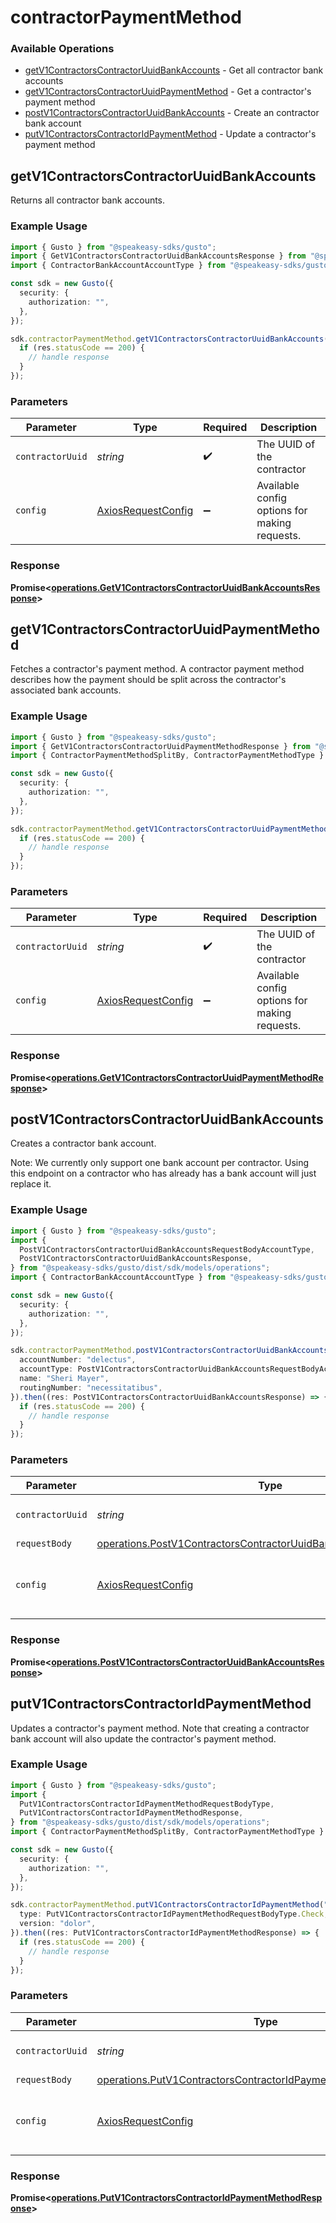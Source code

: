 # contractorPaymentMethod

### Available Operations

* [getV1ContractorsContractorUuidBankAccounts](#getv1contractorscontractoruuidbankaccounts) - Get all contractor bank accounts
* [getV1ContractorsContractorUuidPaymentMethod](#getv1contractorscontractoruuidpaymentmethod) - Get a contractor's payment method
* [postV1ContractorsContractorUuidBankAccounts](#postv1contractorscontractoruuidbankaccounts) - Create an contractor bank account
* [putV1ContractorsContractorIdPaymentMethod](#putv1contractorscontractoridpaymentmethod) - Update a contractor's payment method

## getV1ContractorsContractorUuidBankAccounts

Returns all contractor bank accounts.

### Example Usage

```typescript
import { Gusto } from "@speakeasy-sdks/gusto";
import { GetV1ContractorsContractorUuidBankAccountsResponse } from "@speakeasy-sdks/gusto/dist/sdk/models/operations";
import { ContractorBankAccountAccountType } from "@speakeasy-sdks/gusto/dist/sdk/models/shared";

const sdk = new Gusto({
  security: {
    authorization: "",
  },
});

sdk.contractorPaymentMethod.getV1ContractorsContractorUuidBankAccounts("facilis").then((res: GetV1ContractorsContractorUuidBankAccountsResponse) => {
  if (res.statusCode == 200) {
    // handle response
  }
});
```

### Parameters

| Parameter                                                    | Type                                                         | Required                                                     | Description                                                  |
| ------------------------------------------------------------ | ------------------------------------------------------------ | ------------------------------------------------------------ | ------------------------------------------------------------ |
| `contractorUuid`                                             | *string*                                                     | :heavy_check_mark:                                           | The UUID of the contractor                                   |
| `config`                                                     | [AxiosRequestConfig](https://axios-http.com/docs/req_config) | :heavy_minus_sign:                                           | Available config options for making requests.                |


### Response

**Promise<[operations.GetV1ContractorsContractorUuidBankAccountsResponse](../../models/operations/getv1contractorscontractoruuidbankaccountsresponse.md)>**


## getV1ContractorsContractorUuidPaymentMethod

Fetches a contractor's payment method. A contractor payment method describes how the payment should be split across the contractor's associated bank accounts.

### Example Usage

```typescript
import { Gusto } from "@speakeasy-sdks/gusto";
import { GetV1ContractorsContractorUuidPaymentMethodResponse } from "@speakeasy-sdks/gusto/dist/sdk/models/operations";
import { ContractorPaymentMethodSplitBy, ContractorPaymentMethodType } from "@speakeasy-sdks/gusto/dist/sdk/models/shared";

const sdk = new Gusto({
  security: {
    authorization: "",
  },
});

sdk.contractorPaymentMethod.getV1ContractorsContractorUuidPaymentMethod("tempore").then((res: GetV1ContractorsContractorUuidPaymentMethodResponse) => {
  if (res.statusCode == 200) {
    // handle response
  }
});
```

### Parameters

| Parameter                                                    | Type                                                         | Required                                                     | Description                                                  |
| ------------------------------------------------------------ | ------------------------------------------------------------ | ------------------------------------------------------------ | ------------------------------------------------------------ |
| `contractorUuid`                                             | *string*                                                     | :heavy_check_mark:                                           | The UUID of the contractor                                   |
| `config`                                                     | [AxiosRequestConfig](https://axios-http.com/docs/req_config) | :heavy_minus_sign:                                           | Available config options for making requests.                |


### Response

**Promise<[operations.GetV1ContractorsContractorUuidPaymentMethodResponse](../../models/operations/getv1contractorscontractoruuidpaymentmethodresponse.md)>**


## postV1ContractorsContractorUuidBankAccounts

Creates a contractor bank account.

Note: We currently only support one bank account per contractor. Using this endpoint on a contractor who has already
has a bank account will just replace it.

### Example Usage

```typescript
import { Gusto } from "@speakeasy-sdks/gusto";
import {
  PostV1ContractorsContractorUuidBankAccountsRequestBodyAccountType,
  PostV1ContractorsContractorUuidBankAccountsResponse,
} from "@speakeasy-sdks/gusto/dist/sdk/models/operations";
import { ContractorBankAccountAccountType } from "@speakeasy-sdks/gusto/dist/sdk/models/shared";

const sdk = new Gusto({
  security: {
    authorization: "",
  },
});

sdk.contractorPaymentMethod.postV1ContractorsContractorUuidBankAccounts("labore", {
  accountNumber: "delectus",
  accountType: PostV1ContractorsContractorUuidBankAccountsRequestBodyAccountType.Checking,
  name: "Sheri Mayer",
  routingNumber: "necessitatibus",
}).then((res: PostV1ContractorsContractorUuidBankAccountsResponse) => {
  if (res.statusCode == 200) {
    // handle response
  }
});
```

### Parameters

| Parameter                                                                                                                                              | Type                                                                                                                                                   | Required                                                                                                                                               | Description                                                                                                                                            |
| ------------------------------------------------------------------------------------------------------------------------------------------------------ | ------------------------------------------------------------------------------------------------------------------------------------------------------ | ------------------------------------------------------------------------------------------------------------------------------------------------------ | ------------------------------------------------------------------------------------------------------------------------------------------------------ |
| `contractorUuid`                                                                                                                                       | *string*                                                                                                                                               | :heavy_check_mark:                                                                                                                                     | The UUID of the contractor                                                                                                                             |
| `requestBody`                                                                                                                                          | [operations.PostV1ContractorsContractorUuidBankAccountsRequestBody](../../models/operations/postv1contractorscontractoruuidbankaccountsrequestbody.md) | :heavy_minus_sign:                                                                                                                                     | N/A                                                                                                                                                    |
| `config`                                                                                                                                               | [AxiosRequestConfig](https://axios-http.com/docs/req_config)                                                                                           | :heavy_minus_sign:                                                                                                                                     | Available config options for making requests.                                                                                                          |


### Response

**Promise<[operations.PostV1ContractorsContractorUuidBankAccountsResponse](../../models/operations/postv1contractorscontractoruuidbankaccountsresponse.md)>**


## putV1ContractorsContractorIdPaymentMethod

Updates a contractor's payment method. Note that creating a contractor bank account will also update the contractor's payment method.

### Example Usage

```typescript
import { Gusto } from "@speakeasy-sdks/gusto";
import {
  PutV1ContractorsContractorIdPaymentMethodRequestBodyType,
  PutV1ContractorsContractorIdPaymentMethodResponse,
} from "@speakeasy-sdks/gusto/dist/sdk/models/operations";
import { ContractorPaymentMethodSplitBy, ContractorPaymentMethodType } from "@speakeasy-sdks/gusto/dist/sdk/models/shared";

const sdk = new Gusto({
  security: {
    authorization: "",
  },
});

sdk.contractorPaymentMethod.putV1ContractorsContractorIdPaymentMethod("sint", {
  type: PutV1ContractorsContractorIdPaymentMethodRequestBodyType.Check,
  version: "dolor",
}).then((res: PutV1ContractorsContractorIdPaymentMethodResponse) => {
  if (res.statusCode == 200) {
    // handle response
  }
});
```

### Parameters

| Parameter                                                                                                                                          | Type                                                                                                                                               | Required                                                                                                                                           | Description                                                                                                                                        |
| -------------------------------------------------------------------------------------------------------------------------------------------------- | -------------------------------------------------------------------------------------------------------------------------------------------------- | -------------------------------------------------------------------------------------------------------------------------------------------------- | -------------------------------------------------------------------------------------------------------------------------------------------------- |
| `contractorUuid`                                                                                                                                   | *string*                                                                                                                                           | :heavy_check_mark:                                                                                                                                 | The UUID of the contractor                                                                                                                         |
| `requestBody`                                                                                                                                      | [operations.PutV1ContractorsContractorIdPaymentMethodRequestBody](../../models/operations/putv1contractorscontractoridpaymentmethodrequestbody.md) | :heavy_minus_sign:                                                                                                                                 | N/A                                                                                                                                                |
| `config`                                                                                                                                           | [AxiosRequestConfig](https://axios-http.com/docs/req_config)                                                                                       | :heavy_minus_sign:                                                                                                                                 | Available config options for making requests.                                                                                                      |


### Response

**Promise<[operations.PutV1ContractorsContractorIdPaymentMethodResponse](../../models/operations/putv1contractorscontractoridpaymentmethodresponse.md)>**

